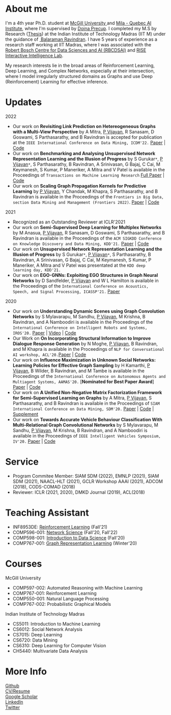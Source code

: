# About me
I'm a 4th year Ph.D. student at <a href="https://www.cs.mcgill.ca/"> McGill University </a> and <a href="https://mila.quebec/en/"> Mila - Quebec AI Institute</a>, where I'm supervised by <a href="https://cs.mcgill.ca/~dprecup/"> Doina Precup</a>. I completed my M.S by Research (<a href="https://priyeshv.github.io/MS_THESIS.pdf">Thesis</a>) at the Indian Institute of Technology Madras (IIT M) under the guidance of <a href="https://www.cse.iitm.ac.in/~ravi/"> Balaraman Ravindran</a>. I have 5 years of experience as a research staff working at IIT Madras, where I was associated with the <a href="https://rbcdsai.iitm.ac.in/">Robert Bosch Centre for Data Sciences and AI (RBCDSAI)</a> and <a href="https://rise-iil.github.io/">RISE Interactive Intelligence Lab</a>.

My research interests lie in the broad areas of Reinforcement Learning, Deep Learning, and Complex Networks, especially at their intersection, where I model irregularly structured domains as Graphs and use Deep (Reinforcement) Learning for effective inference.

# Updates
2022
- Our work on **Revisiting Link Prediction on Hetereogeneous Graphs with a Multi-View Perspective** by A Mitra, <ins>P Vijayan</ins>, R Sanasam, D Goswami, S Parthasarathy, and B Ravindran is accepted for publication at the `IEEE International Conference on Data Mining, ICDM'22.` 
 <a href="https://ieeexplore.ieee.org/abstract/document/10027638">Paper</a> | 
 <a href="https://github.com/anasuamitra/mvhre">Code</a> <br>
- Our work on **Benchmarking and Analysing Unsupervised Network Representation Learning and the Illusion of Progress** by 
S Gurukar<code>&ast;</code>, <ins>P Vijayan</ins><code>&ast;</code>, S Parthasarathy, B Ravindran, A Srinivasan, G Bajaj, C Cai, M Keymanesh, S Kumar, P Maneriker, A Mitra and V Patel is available in the Proceedings of `Transactions on Machine Learning Research`
 <a href="https://openreview.net/pdf?id=GvF9ktXI1V">Full Paper</a> | 
 <a href="https://github.com/PriyeshV/NRL_Benchmark">Code</a> <br>
- Our work on **Scaling Graph Propagation Kernels for Predictive Learning** by <ins>P Vijayan</ins>, Y Chandak, M Khapra, S Parthasarathy, and B Ravindran is available in the Proceedings of the `Frontiers in Big Data, section Data Mining and Management (Frontiers 2022)`.
 <a href="https://www.frontiersin.org/articles/10.3389/fdata.2022.616617">Paper</a> | 
 <a href="https://github.com/PriyeshV/HOPF">Code</a>

2021
- Recognized as an Outstanding Reviewer at ICLR'2021
- Our work on **Semi-Supervised Deep Learning for Multiplex Networks** by M Anasua, <ins>P Vijayan</ins>, R Sanasam, D Goswami, S Parthasarathy, and B Ravindran is available in the Proceedings of the `ACM SIGKDD Conference on Knowledge Discovery and Data Mining, KDD'21.` 
 <a href="https://dl.acm.org/doi/10.1145/3447548.3467443">Paper</a> | 
 <a href="https://github.com/anasuamitra/ssdcm">Code</a> <br>
- Our work on **Unsupervised Network Representation Learning and the Illusion of Progress** by 
S Gurukar<code>&ast;</code>, <ins>P Vijayan</ins><code>&ast;</code>, S Parthasarathy, B Ravindran, A Srinivasan, G Bajaj, C Cai, M Keymanesh, S Kumar, P Maneriker, A Mitra and V Patel was presentated at the `KDD deep learning day, KDD'21.`
- Our work on **EGO-GNNs: Exploiting EGO Structures in Graph Neural Networks** by D Sandfelder, <ins>P Vijayan</ins> and W L Hamilton is available in the Proceedings of the `International Conference on Acoustics, Speech, and Signal Processing, ICASSP'21.`
 <a href="https://ieeexplore.ieee.org/document/9414015">Paper</a> 

2020
- Our work on **Understanding Dynamic Scenes using Graph Convolution Networks** by S Mylavarapu, M Sandhu, <ins>P Vijayan</ins>, M Krishna, B Ravindran, and A Namboodiri is available in the Proceedings of the `International Conference on Intelligent Robots and Systems, IROS'20.` 
 <a href="https://ras.papercept.net/images/temp/IROS/files/1326.pdf">Paper</a> | 
 <a href="https://youtu.be/TT4J-uH4xqI">Video</a> | 
 <a href="https://github.com/ma8sa/Undersrtanding-Dynamic-Scenes-using-MR-GCN">Code</a> <br>
- Our Work on **On Incorporating Structural Information to Improve Dialogue Response Generation** by 
N Moghe, <ins>P Vijayan</ins>, B Ravindran, and M Khapra is available in the Proceedings of `NLP for Conversational AI workshop, ACL'20.`<a href="https://www.aclweb.org/anthology/2020.nlp4convai-1.2.pdf">Paper</a> | 
<a href="https://github.com/nikitacs16/horovod_gcn_pointer_generator">Code</a>
- Our work on **Influence Maximization in Unknown Social Networks: Learning Policies for Effective Graph Sampling** by H Kamarthi, <ins>P Vijayan</ins>, B Wilder, B Ravindran, and M Tambe is available in the Proceedings of the `International Conference on Autonomous Agents and Multiagent Systems, AAMAS'20.` [**Nominated for Best Paper Award**]
<a href="https://dl.acm.org/doi/pdf/10.5555/3398761.3398831">Paper</a> | 
<a href="https://github.com/kage08/graph_sample_rl">Code</a> <br>
- Our work on **A Unified Non-Negative Matrix Factorization Framework for Semi-Supervised Learning on Graphs** by A Mitra, <ins>P Vijayan</ins>, S Parthasarathy, and B Ravindran is available in the Proceedings of `SIAM International Conference on Data Mining, SDM'20.` 
<a href="https://epubs.siam.org/doi/pdf/10.1137/1.9781611976236.55">Paper</a> | 
<a href="https://github.com/sonaidgr8/USS_NMF">Code</a> | 
<a href="https://priyeshv.github.io/Supplementary_USS_NMF.pdf">Supplement</a> <br> 
- Our work on **Towards Accurate Vehicle Behaviour Classification With Multi-Relational Graph Convolutional Networks** by S Mylavarapu, M Sandhu, <ins>P Vijayan</ins>, M Krishna, B Ravindran, and A Namboodiri is available in the Proceedings of `IEEE Intelligent Vehicles Symposium, IV'20.` <a href="https://arxiv.org/pdf/2002.00786.pdf">Paper</a> | 
<a href="https://ma8sa.github.io/temporal-MR-GCN">Code</a>

<!--
2019
- An extended abstract of our work, **On Incorporating Structural Information to Improve Dialogue Response Generation** by 
N Moghe, <ins>P Vijayan</ins>, B Ravindran, and M Khapra was presented at `EurNLP'19.` <a href="https://nikitamoghe.github.io/nikitamoghe.github.io/assets/GCN_Dialogue_EurNLP_Poster.pdf"> Poster </a>
- Our Work on **Learning policies for Social network discovery with Reinforcement learning** by 
H Kamarthi, <ins>P Vijayan</ins>, B Wilder, B Ravindran, M Tambe was presented at the `Graph Representation Learning Workshop, NeurIPS'19.` 
- Check out our Arxiv Pre-print on **Network Representation Learning: Consolidation and Renewed Bearing** by 
S Gurukar<code>&ast;</code>, A Srinivasan<code>&ast;</code>, <ins>P Vijayan</ins><code>&ast;</code>, G Bajaj, C Cai, M Keymanesh, S Kumar, P Maneriker, A Mitra, V Patel, B Ravindran, S Parthasarathy.
 <a href="https://arxiv.org/pdf/1905.00987.pdf">Full Paper</a> | 
 <a href="https://github.com/PriyeshV/NRL_Benchmark">Code</a> <br>
2018
- Our work on **Learning semi-supervised cluster invariant node representations with NMF** by A Mitra, <ins>P Vijayan</ins>, S Parthasarathy, and B Ravindran was presented at the `Relational Learning Workshop (R2L), NeurIPS'18.`
- Our work on **Higher Order Propagation for Deep Collective Classification** by <ins>P Vijayan</ins>, Y Chandak, M Khapra, and B Ravindran was presented at the eighth workshop on `Statistical relational learning for AI (StarAI), IJCAI'18.`
 <a href="https://arxiv.org/abs/1805.12421">Full Paper</a> | 
 <a href="https://github.com/PriyeshV/HOPF">Code</a>
- Our work on **Fusion Graph Convolutional networks** by <ins>P Vijayan</ins>, Y Chandak, M Khapra, and B Ravindran was presented at the `14th workshop on Mining and Learning with Graphs (MLG), KDD'18.`
 <a href="https://arxiv.org/abs/1805.12528">Full Paper</a> | 
  <a href="https://github.com/PriyeshV/HOPF">Code</a>
-->

# Service
- Program Commitee Member: SIAM SDM (2022), EMNLP (2021), SIAM SDM (2021), NAACL-HLT (2021), GCLR Workshop AAAI (2021), ADCOM (2018), CODS-COMAD (2018)
- Reviewer: ICLR (2021, 2020), DMKD Journal (2019), ACL(2018)
 
# Teaching Assistant
- INF8953DE: <a href="https://chandar-lab.github.io/INF8953DE/"> Reinforcement Learning</a> (Fall'21)
- COMP596-001: <a href="http://www.reirab.com/comp596.html">Network Science</a> (Fall'20, Fall'22)
- COMP598-001: <a href="http://derekruths.com/en/comp-598-fall-2020/">Introduction to Data Science</a> (Fall'20)
- COMP767-001: <a href="https://cs.mcgill.ca/~wlh/comp766/">Graph Representation Learning</a> (Winter'20) 
 
# Courses
McGill University
- COMP597-002: Automated Reasoning with Machine Learning
- COMP767-001: Reinforcement Learning
- COMP550-001: Natural Language Processing
- COMP767-002: Probabilistic Graphical Models

Indian Institute of Technology Madras
- CS5011: Introduction to Machine Learning
- CS6012: Social Network Analysis
- CS7015: Deep Learning
- CS6720: Data Mining 
- CS6310: Deep Learning for Computer Vision
- CH5440: Multivariate Data Analysis

# More Info
<a href="https://github.com/priyeshv">Github</a> <br>
<a href="https://priyeshv.github.io/CV.pdf">CV/Resume</a> <br>
<a href="https://goo.gl/9jWcbb">Google Scholar</a> <br>
<a href="https://goo.gl/7oApkS">LinkedIn</a> <br>
<a href="https://twitter.com/vijayan_priyesh">Twitter</a>
